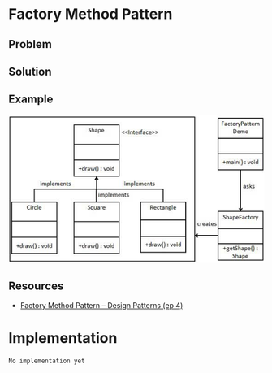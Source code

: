 # Factory Method Pattern

## Problem

## Solution

## Example
![Decorator Pattern UML diagram](Resources/diagram.jpg)
## Resources

* [Factory Method Pattern – Design Patterns (ep 4)](https://www.youtube.com/watch?v=EcFVTgRHJLM)

# Implementation

```
No implementation yet
```
